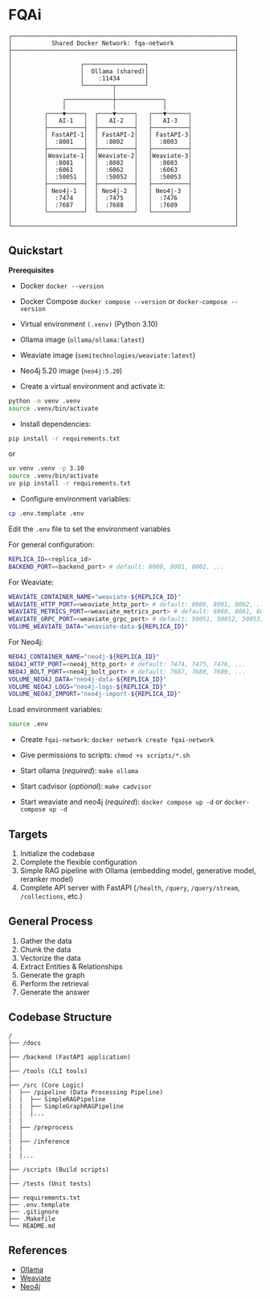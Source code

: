 # FQAi

```
┌──────────────────────────────────────────────────────────────┐
│           Shared Docker Network: fqa-network                 │
├──────────────────────────────────────────────────────────────┤
│                                                              │
│                   ┌─────────────────┐                        │
│                   │  Ollama (shared)│                        │
│                   │    :11434       │                        │
│                   └────────┬────────┘                        │
│                            │                                 │
│              ┌─────────────┼─────────────┐                   │
│              │             │             │                   │
│         ┌────▼─────┐  ┌────▼─────┐   ┌───▼──────┐            │
│         │   AI-1   │  │   AI-2   │   │   AI-3   │            │
│         ├──────────┤  ├──────────┤   ├──────────┤            │
│         │ FastAPI-1│  │ FastAPI-2│   │ FastAPI-3│            │
│         │  :8001   │  │  :8002   │   │  :8003   │            │
│         ├──────────┤  ├──────────┤   ├──────────┤            │
│         │Weaviate-1│  │Weaviate-2│   │Weaviate-3│            │
│         │  :8081   │  │  :8082   │   │  :8083   │            │
│         │  :6061   │  │  :6062   │   │  :6063   │            │
│         │  :50051  │  │  :50052  │   │  :50053  │            │
│         ├──────────┤  ├──────────┤   ├──────────┤            │
│         │ Neo4j-1  │  │ Neo4j-2  │   │ Neo4j-3  │            │
│         │  :7474   │  │  :7475   │   │  :7476   │            │
│         │  :7687   │  │  :7688   │   │  :7689   │            │
│         └──────────┘  └──────────┘   └──────────┘            │
│                                                              │
└──────────────────────────────────────────────────────────────┘
```

## Quickstart

**Prerequisites**

- Docker `docker --version`
- Docker Compose `docker compose --version` or `docker-compose --version`
- Virtual environment `(.venv)` (Python 3.10)
- Ollama image (`ollama/ollama:latest`)
- Weaviate image (`semitechnologies/weaviate:latest`)
- Neo4j 5.20 image (`neo4j:5.20`)

- Create a virtual environment and activate it:

```bash
python -m venv .venv
source .venv/bin/activate
```

- Install dependencies:

```bash
pip install -r requirements.txt
```

or 

```bash
uv venv .venv -p 3.10
source .venv/bin/activate
uv pip install -r requirements.txt
```

- Configure environment variables:

```bash
cp .env.template .env
```

Edit the `.env` file to set the environment variables

For general configuration:

```bash
REPLICA_ID=<replica_id>
BACKEND_PORT=<backend_port> # default: 8000, 8001, 8002, ...

```

For Weaviate:

```bash
WEAVIATE_CONTAINER_NAME="weaviate-${REPLICA_ID}"
WEAVIATE_HTTP_PORT=<weaviate_http_port> # default: 8080, 8081, 8082, ...
WEAVIATE_METRICS_PORT=<weaviate_metrics_port> # default: 6060, 6061, 6062, ...
WEAVIATE_GRPC_PORT=<weaviate_grpc_port> # default: 50051, 50052, 50053, ...
VOLUME_WEAVIATE_DATA="weaviate-data-${REPLICA_ID}"

```

For Neo4j:

```bash
NEO4J_CONTAINER_NAME="neo4j-${REPLICA_ID}"
NEO4J_HTTP_PORT=<neo4j_http_port> # default: 7474, 7475, 7476, ...
NEO4J_BOLT_PORT=<neo4j_bolt_port> # default: 7687, 7688, 7689, ...
VOLUME_NEO4J_DATA="neo4j-data-${REPLICA_ID}"
VOLUME_NEO4J_LOGS="neo4j-logs-${REPLICA_ID}"
VOLUME_NEO4J_IMPORT="neo4j-import-${REPLICA_ID}"
```

Load environment variables:

```bash
source .env
```

- Create `fqai-network`: `docker network create fqai-network`

- Give permissions to scripts: `chmod +x scripts/*.sh`

- Start ollama (*required*): `make ollama`

- Start cadvisor (*optional*): `make cadvisor`

- Start weaviate and neo4j (*required*): `docker compose up -d` or `docker-compose up -d`

## Targets
1. Initialize the codebase
2. Complete the flexible configuration
3. Simple RAG pipeline with Ollama (embedding model, generative model, reranker model)
4. Complete API server with FastAPI (`/health`, `/query`, `/query/stream`, `/collections`, etc.)

## General Process
1. Gather the data
2. Chunk the data
3. Vectorize the data
4. Extract Entities & Relationships
5. Generate the graph
6. Perform the retrieval
7. Generate the answer


## Codebase Structure

```
/
├── /docs
|
├── /backend (FastAPI application)
|
├── /tools (CLI tools)
|
├── /src (Core Logic)
|  ├── /pipeline (Data Processing Pipeline)
|  |  ├── SimpleRAGPipeline
|  |  ├── SimpleGraphRAGPipeline
|  |  |...
|  |  
|  ├── /preprocess
|  |
|  ├── /inference
|  |
|  |...
|
├── /scripts (Build scripts)
|
├── /tests (Unit tests)
|
├── requirements.txt
├── .env.template
├── .gitignore
├── .Makefile
└── README.md
```

## References

- [Ollama](https://ollama.com/)
- [Weaviate](https://weaviate.io/)
- [Neo4j](https://neo4j.com/)